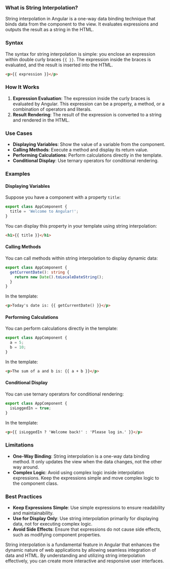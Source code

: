 

### What is String Interpolation?

String interpolation in Angular is a one-way data binding technique that binds data from the component to the view. It evaluates expressions and outputs the result as a string in the HTML.

### Syntax

The syntax for string interpolation is simple: you enclose an expression within double curly braces `{{ }}`. The expression inside the braces is evaluated, and the result is inserted into the HTML.

```html
<p>{{ expression }}</p>
```

### How It Works

1. **Expression Evaluation**: The expression inside the curly braces is evaluated by Angular. This expression can be a property, a method, or a combination of operators and literals.
2. **Result Rendering**: The result of the expression is converted to a string and rendered in the HTML.

### Use Cases

- **Displaying Variables**: Show the value of a variable from the component.
- **Calling Methods**: Execute a method and display its return value.
- **Performing Calculations**: Perform calculations directly in the template.
- **Conditional Display**: Use ternary operators for conditional rendering.

### Examples

#### Displaying Variables

Suppose you have a component with a property `title`:

```typescript
export class AppComponent {
  title = 'Welcome to Angular!';
}
```

You can display this property in your template using string interpolation:

```html
<h1>{{ title }}</h1>
```

#### Calling Methods

You can call methods within string interpolation to display dynamic data:

```typescript
export class AppComponent {
  getCurrentDate(): string {
    return new Date().toLocaleDateString();
  }
}
```

In the template:

```html
<p>Today's date is: {{ getCurrentDate() }}</p>
```

#### Performing Calculations

You can perform calculations directly in the template:

```typescript
export class AppComponent {
  a = 5;
  b = 10;
}
```

In the template:

```html
<p>The sum of a and b is: {{ a + b }}</p>
```

#### Conditional Display

You can use ternary operators for conditional rendering:

```typescript
export class AppComponent {
  isLoggedIn = true;
}
```

In the template:

```html
<p>{{ isLoggedIn ? 'Welcome back!' : 'Please log in.' }}</p>
```

### Limitations

- **One-Way Binding**: String interpolation is a one-way data binding method. It only updates the view when the data changes, not the other way around.
- **Complex Logic**: Avoid using complex logic inside interpolation expressions. Keep the expressions simple and move complex logic to the component class.

### Best Practices

- **Keep Expressions Simple**: Use simple expressions to ensure readability and maintainability.
- **Use for Display Only**: Use string interpolation primarily for displaying data, not for executing complex logic.
- **Avoid Side Effects**: Ensure that expressions do not cause side effects, such as modifying component properties.

String interpolation is a fundamental feature in Angular that enhances the dynamic nature of web applications by allowing seamless integration of data and HTML. By understanding and utilizing string interpolation effectively, you can create more interactive and responsive user interfaces.